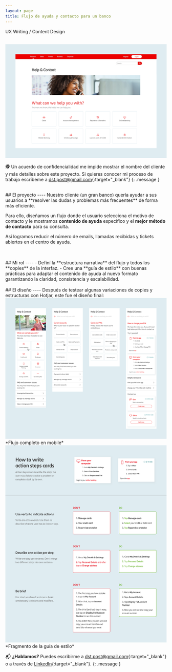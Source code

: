 ```yaml
---
layout: page
title: Flujo de ayuda y contacto para un banco
---
```

UX Writing / Content Design<br>

<br>
<a href="{{ site.baseurl }}/assets/Ayuda-y-contacto_1.png" target="_blank">
    <img 
        src="/assets/Ayuda-y-contacto_1.png" 
        alt="Ayuda-y-contacto_1"
    >
</a>

🕵️ Un acuerdo de confidencialidad me impide mostrar el nombre del cliente y más detalles sobre este proyecto. Si quieres conocer mi proceso de trabajo escríbeme a [dst.post@gmail.com](mailto:dst.post@gmail.com){:target="_blank"}
{: .message }




<br>
## El proyecto
----
Nuestro cliente (un gran banco) quería ayudar a sus usuarios a **resolver las dudas y problemas más frecuentes** de forma más eficiente.

Para ello, diseñamos un flujo donde el usuario selecciona el motivo de contacto y le mostramos **contenido de ayuda** específico y el **mejor método de contacto** para su consulta.

Así logramos reducir el número de emails, llamadas recibidas y tickets abiertos en el centro de ayuda.


<br>
<br>
## Mi rol
----
- Definí la **estructura narrativa** del flujo y todos los **copies** de la interfaz.
- Cree una **guía de estilo** con buenas prácticas para adaptar el contenido de ayuda al nuevo formato garantizando la claridad, consistencia y escalabilidad.


<br>
<br>
## El diseño
----
Después de testear algunas variaciones de copies y estructuras con Hotjar, este fue el diseño final:

<br>
<a href="{{ site.baseurl }}/assets/Ayuda-y-contacto_2.png" target="_blank">
    <img 
        src="/assets/Ayuda-y-contacto_2.png" 
        alt="Ayuda-y-contacto_2"
    >
</a>
*Flujo completo en mobile*

<br>
<a href="{{ site.baseurl }}/assets/Ayuda-y-contacto_3.png" target="_blank">
    <img 
        src="/assets/Ayuda-y-contacto_3.png" 
        alt="Ayuda-y-contacto_3"
    >
</a>
*Fragmento de la guía de estilo*

<br>

📬 **¿Hablamos?** Puedes escribirme a [dst.post@gmail.com](mailto:dst.post@gmail.com){:target="_blank"} o a través de [LinkedIn](https://www.linkedin.com/in/daniel-s%C3%A1ez-torregrosa/){:target="_blank"}.
{: .message }

<br>

